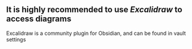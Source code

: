 
## It is highly recommended to use *Excalidraw* to access diagrams
Excalidraw is a community plugin for Obsidian, and can be found in vault settings
